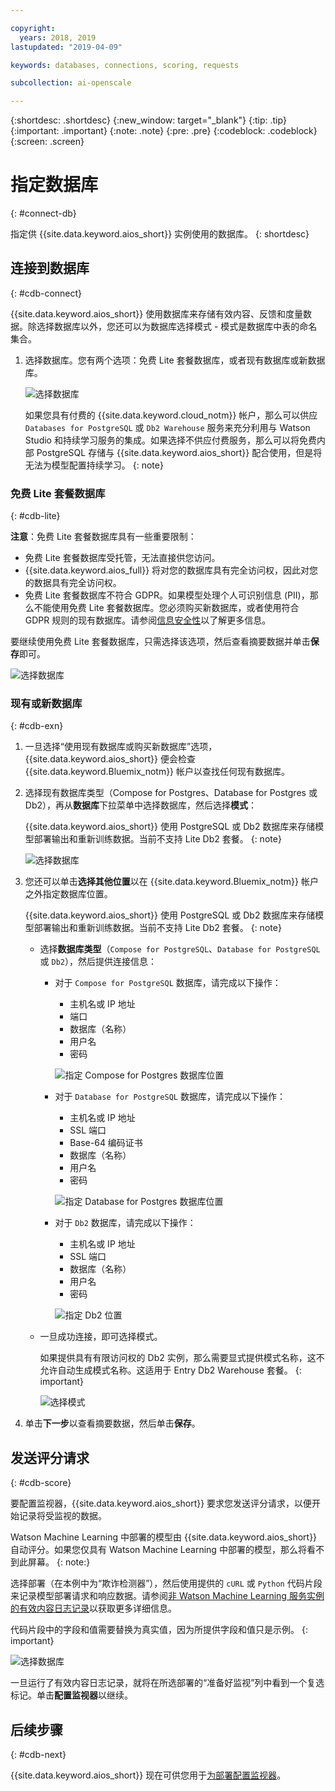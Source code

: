 ```yaml
---

copyright:
  years: 2018, 2019
lastupdated: "2019-04-09"

keywords: databases, connections, scoring, requests

subcollection: ai-openscale

---
```


{:shortdesc: .shortdesc}
{:new_window: target="_blank"}
{:tip: .tip}
{:important: .important}
{:note: .note}
{:pre: .pre}
{:codeblock: .codeblock}
{:screen: .screen}

# 指定数据库
{: #connect-db}

指定供 {{site.data.keyword.aios_short}} 实例使用的数据库。
{: shortdesc}

## 连接到数据库
{: #cdb-connect}

{{site.data.keyword.aios_short}} 使用数据库来存储有效内容、反馈和度量数据。除选择数据库以外，您还可以为数据库选择模式 - 模式是数据库中表的命名集合。

1.  选择数据库。您有两个选项：免费 Lite 套餐数据库，或者现有数据库或新数据库。

    ![选择数据库](images/gs-config-database.png)

    如果您具有付费的 {{site.data.keyword.cloud_notm}} 帐户，那么可以供应 `Databases for PostgreSQL` 或 `Db2 Warehouse` 服务来充分利用与 Watson Studio 和持续学习服务的集成。如果选择不供应付费服务，那么可以将免费内部 PostgreSQL 存储与 {{site.data.keyword.aios_short}} 配合使用，但是将无法为模型配置持续学习。
    {: note}

### 免费 Lite 套餐数据库
{: #cdb-lite}

**注意**：免费 Lite 套餐数据库具有一些重要限制：

- 免费 Lite 套餐数据库受托管，无法直接供您访问。
- {{site.data.keyword.aios_full}} 将对您的数据库具有完全访问权，因此对您的数据具有完全访问权。
- 免费 Lite 套餐数据库不符合 GDPR。如果模型处理个人可识别信息 (PII)，那么不能使用免费 Lite 套餐数据库。您必须购买新数据库，或者使用符合 GDPR 规则的现有数据库。请参阅[信息安全性](/docs/services/ai-openscale?topic=ai-openscale-is-ov)以了解更多信息。

要继续使用免费 Lite 套餐数据库，只需选择该选项，然后查看摘要数据并单击**保存**即可。

  ![选择数据库](images/gs-config-database2.png)

### 现有或新数据库
{: #cdb-exn}

1.  一旦选择“使用现有数据库或购买新数据库”选项，{{site.data.keyword.aios_short}} 便会检查 {{site.data.keyword.Bluemix_notm}} 帐户以查找任何现有数据库。

1.  选择现有数据库类型（Compose for Postgres、Database for Postgres 或 Db2），再从**数据库**下拉菜单中选择数据库，然后选择**模式**：

    {{site.data.keyword.aios_short}} 使用 PostgreSQL 或 Db2 数据库来存储模型部署输出和重新训练数据。当前不支持 Lite Db2 套餐。
    {: note}

    ![选择数据库](images/gs-config-database3.png)

1.  您还可以单击**选择其他位置**以在 {{site.data.keyword.Bluemix_notm}} 帐户之外指定数据库位置。

    {{site.data.keyword.aios_short}} 使用 PostgreSQL 或 Db2 数据库来存储模型部署输出和重新训练数据。当前不支持 Lite Db2 套餐。
    {: note}

    - 选择**数据库类型**（`Compose for PostgreSQL`、`Database for PostgreSQL` 或 `Db2`），然后提供连接信息：

        - 对于 `Compose for PostgreSQL` 数据库，请完成以下操作：

            - 主机名或 IP 地址
            - 端口
            - 数据库（名称）
            - 用户名
            - 密码

            ![指定 Compose for Postgres 数据库位置](images/db-config-cpostgres.png)

        - 对于 `Database for PostgreSQL` 数据库，请完成以下操作：

            - 主机名或 IP 地址
            - SSL 端口
            - Base-64 编码证书
            - 数据库（名称）
            - 用户名
            - 密码

            ![指定 Database for Postgres 数据库位置](images/db-config-dpostgres.png)

        - 对于 `Db2` 数据库，请完成以下操作：

            - 主机名或 IP 地址
            - SSL 端口
            - 数据库（名称）
            - 用户名
            - 密码

            ![指定 Db2 位置](images/db-config-db2.png)

    - 一旦成功连接，即可选择模式。

      如果提供具有有限访问权的 Db2 实例，那么需要显式提供模式名称，这不允许自动生成模式名称。这适用于 Entry Db2 Warehouse 套餐。
      {: important}

      ![选择模式](images/gs-config-database5.png)

1.  单击**下一步**以查看摘要数据，然后单击**保存**。

## 发送评分请求
{: #cdb-score}

要配置监视器，{{site.data.keyword.aios_short}} 要求您发送评分请求，以便开始记录将受监视的数据。

Watson Machine Learning 中部署的模型由 {{site.data.keyword.aios_short}} 自动评分。如果您仅具有 Watson Machine Learning 中部署的模型，那么将看不到此屏幕。
{: note:}

选择部署（在本例中为“欺诈检测器”），然后使用提供的 `cURL` 或 `Python` 代码片段来记录模型部署请求和响应数据。请参阅[非 Watson Machine Learning 服务实例的有效内容日志记录](/docs/services/ai-openscale?topic=ai-openscale-cml-connect)以获取更多详细信息。

代码片段中的字段和值需要替换为真实值，因为所提供字段和值只是示例。
{: important}

![选择数据库](images/config-send-scoring.png)

一旦运行了有效内容日志记录，就将在所选部署的“准备好监视”列中看到一个复选标记。单击**配置监视器**以继续。

## 后续步骤
{: #cdb-next}

{{site.data.keyword.aios_short}} 现在可供您用于[为部署配置监视器](/docs/services/ai-openscale?topic=ai-openscale-mo-config)。
